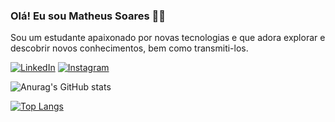 ### Olá! Eu sou Matheus Soares 🚀😊

Sou um estudante apaixonado por novas tecnologias e que adora explorar e descobrir novos conhecimentos, bem como transmiti-los.

[![LinkedIn](https://img.shields.io/badge/LinkedIn-0077B5?style=for-the-badge&logo=linkedin&logoColor=white)](https://www.linkedin.com/in/jmatheussoaresf/)
[![Instagram](https://img.shields.io/badge/Instagram-E4405F?style=for-the-badge&logo=instagram&logoColor=white)](https://www.instagram.com/matheus.sooaress/)

![Anurag's GitHub stats](https://github-readme-stats.vercel.app/api?username=matheussooares&show_icons=true&theme=transparent)

[![Top Langs](https://github-readme-stats.vercel.app/api/top-langs/?username=matheussooares&layout=compact)](https://github.com/anuraghazra/github-readme-stats)

